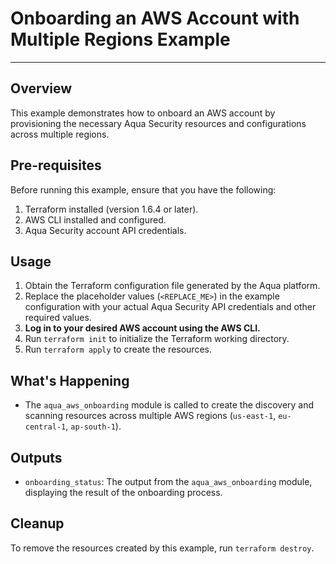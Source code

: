 # Onboarding an AWS Account with Multiple Regions Example

---

## Overview

This example demonstrates how to onboard an AWS account by provisioning the necessary Aqua Security resources and configurations across multiple regions.

## Pre-requisites

Before running this example, ensure that you have the following:

1. Terraform installed (version 1.6.4 or later).
2. AWS CLI installed and configured.
3. Aqua Security account API credentials.

## Usage

1. Obtain the Terraform configuration file generated by the Aqua platform.
2. Replace the placeholder values (`<REPLACE_ME>`) in the example configuration with your actual Aqua Security API credentials and other required values.
3. **Log in to your desired AWS account using the AWS CLI.**
4. Run `terraform init` to initialize the Terraform working directory.
5. Run `terraform apply` to create the resources.

## What's Happening

- The `aqua_aws_onboarding` module is called to create the discovery and scanning resources across multiple AWS regions (`us-east-1`, `eu-central-1`, `ap-south-1`).

## Outputs

- `onboarding_status`: The output from the `aqua_aws_onboarding` module, displaying the result of the onboarding process.

## Cleanup

To remove the resources created by this example, run `terraform destroy`.